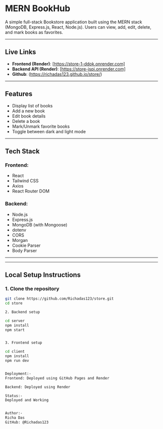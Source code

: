 # MERN BookHub

A simple full-stack Bookstore application built using the MERN stack (MongoDB, Express.js, React, Node.js). Users can view, add, edit, delete, and mark books as favorites.

---

##  Live Links

-  **Frontend (Render)**: [https://store-1-ddok.onrender.com]  
-  **Backend API (Render)**:  [https://store-jspi.onrender.com]  
-  **Github**: (https://richadas123.github.io/store/)
  
---

## Features

-  Display list of books
-  Add a new book
-  Edit book details
-  Delete a book
-  Mark/Unmark favorite books
-  Toggle between dark and light mode

---

## Tech Stack

### Frontend:
- React
- Tailwind CSS
- Axios
- React Router DOM

### Backend:
- Node.js
- Express.js
- MongoDB (with Mongoose)
- dotenv
- CORS
- Morgan
- Cookie Parser
- Body Parser

---


---

## Local Setup Instructions

### 1. Clone the repository

```bash
git clone https://github.com/Richadas123/store.git
cd store

2. Backend setup

cd server
npm install
npm start


3. Frontend setup

cd client
npm install
npm run dev


Deployment:-
Frontend: Deployed using GitHub Pages and Render

Backend: Deployed using Render

Status:-
Deployed and Working


Author:-
Richa Das
GitHub: @Richadas123

